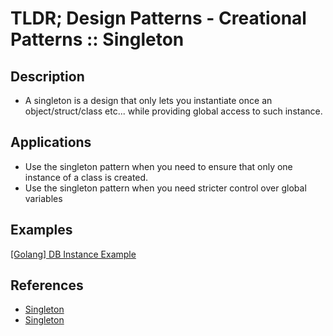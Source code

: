 # TLDR; Design Patterns - Creational Patterns :: Singleton

## Description

- A singleton is a design that only lets you instantiate once an object/struct/class etc... while providing global access to such instance.

## Applications

- Use the singleton pattern when you need to ensure that only one instance of a class is created.
- Use the singleton pattern when you need stricter control over global variables

## Examples

[\[Golang\] DB Instance Example](golang/application.go)

## References

- [Singleton](https://www.refactoring.guru/design-patterns/singleton)
- [Singleton](https://en.wikipedia.org/wiki/Singleton_pattern)
